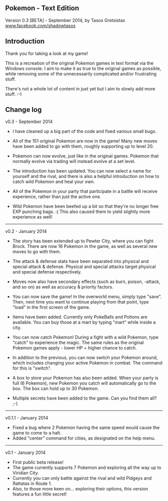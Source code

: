 Pokemon - Text Edition
----------------------
Version 0.3 [BETA] - September 2014, by Tasos Gretsistas
www.facebook.com/shadowtasos


Introduction
------------

Thank you for taking a look at my game!

This is a recreation of the original Pokemon games in text format via the Windows console. I aim to make it as true to the original games as possible, while removing some of the unnecessarily complicated and/or frustrating stuff.

There's not a whole lot of content in just yet but I aim to slowly add more stuff. :-)


Change log
----------

v0.3 - September 2014

- I have cleaned up a big part of the code and fixed various small bugs. 

- All of the 151 original Pokemon are now in the game! Many new moves have been added to go with them, roughly supporting up to level 20.

- Pokemon can now evolve, just like in the original games. Pokemon that normally evolve via trading will instead evolve at a set level.

- The introduction has been updated. You can now select a name for yourself and the rival, and there is also a helpful introduction on how to catch wild Pokemon and heal your own.

- All of the Pokemon in your party that participate in a battle will receive experience, rather than just the active one.

- Wild Pokemon have been beefed up a bit so that they're no longer free EXP punching bags. :( This also caused them to yield slightly more experience as well!


---------------------------

v0.2 - January 2014

- The story has been extended up to Pewter City, where you can fight Brock. There are now 16 Pokemon in the game, as well as several new moves to go with them.

- The attack & defense stats have been separated into physical and special attack & defense. Physical and special attacks target physical and special defense respectively. 

- Moves now also have secondary effects (such as burn, poison, -attack, and so on) as well as accuracy & priority factors.

- You can now save the game! In the overworld menu, simply type "save". Then, next time you want to continue playing from that point, type "load" in the first screen of the game.

- Items have been added. Currently only PokeBalls and Potions are available. You can buy those at a mart by typing "mart" while inside a city.

- You can now catch Pokemon! During a fight with a wild Pokemon, type "catch" to experience the magic. The same rules as the original Pokemon games apply - lower HP = higher chance to catch.

- In addition to the previous, you can now switch your Pokemon around, which includes changing your active Pokemon in combat. The command for this is "switch".

- A box to store your Pokemon has also been added. When your party is full (6 Pokemon), new Pokemon you catch will automatically go to the box. The box can hold up to 30 Pokemon.

- Multiple secrets have been added to the game. Can you find them all? ;-)

---------------------------

v0.1.1 - January 2014

- Fixed a bug where 2 Pokemon having the same speed would cause the game to come to a halt.
- Added "center" command for cities, as designated on the help menu.

---------------------------

v0.1 - January 2014

- First public beta release!
- The game currently supports 7 Pokemon and exploring all the way up to Viridian City.
- Currently you can only battle against the rival and wild Pidgeys and Rattatas in Route 1.
- Also, to those more keen on... exploring their options, this version features a fun little secret!

